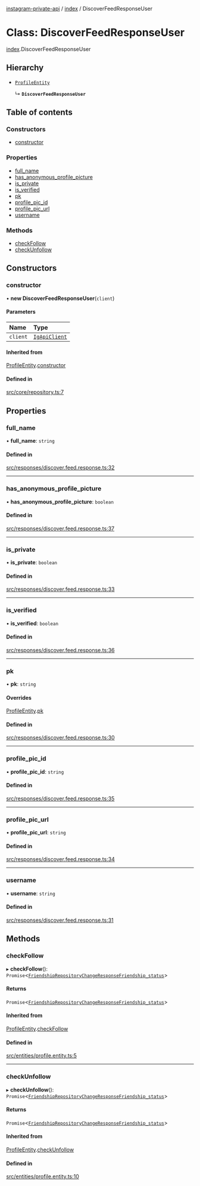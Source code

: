 [instagram-private-api](../../README.md) / [index](../../modules/index.md) / DiscoverFeedResponseUser

# Class: DiscoverFeedResponseUser

[index](../../modules/index.md).DiscoverFeedResponseUser

## Hierarchy

- [`ProfileEntity`](ProfileEntity.md)

  ↳ **`DiscoverFeedResponseUser`**

## Table of contents

### Constructors

- [constructor](DiscoverFeedResponseUser.md#constructor)

### Properties

- [full\_name](DiscoverFeedResponseUser.md#full_name)
- [has\_anonymous\_profile\_picture](DiscoverFeedResponseUser.md#has_anonymous_profile_picture)
- [is\_private](DiscoverFeedResponseUser.md#is_private)
- [is\_verified](DiscoverFeedResponseUser.md#is_verified)
- [pk](DiscoverFeedResponseUser.md#pk)
- [profile\_pic\_id](DiscoverFeedResponseUser.md#profile_pic_id)
- [profile\_pic\_url](DiscoverFeedResponseUser.md#profile_pic_url)
- [username](DiscoverFeedResponseUser.md#username)

### Methods

- [checkFollow](DiscoverFeedResponseUser.md#checkfollow)
- [checkUnfollow](DiscoverFeedResponseUser.md#checkunfollow)

## Constructors

### constructor

• **new DiscoverFeedResponseUser**(`client`)

#### Parameters

| Name | Type |
| :------ | :------ |
| `client` | [`IgApiClient`](IgApiClient.md) |

#### Inherited from

[ProfileEntity](ProfileEntity.md).[constructor](ProfileEntity.md#constructor)

#### Defined in

[src/core/repository.ts:7](https://github.com/Nerixyz/instagram-private-api/blob/0e0721c/src/core/repository.ts#L7)

## Properties

### full\_name

• **full\_name**: `string`

#### Defined in

[src/responses/discover.feed.response.ts:32](https://github.com/Nerixyz/instagram-private-api/blob/0e0721c/src/responses/discover.feed.response.ts#L32)

___

### has\_anonymous\_profile\_picture

• **has\_anonymous\_profile\_picture**: `boolean`

#### Defined in

[src/responses/discover.feed.response.ts:37](https://github.com/Nerixyz/instagram-private-api/blob/0e0721c/src/responses/discover.feed.response.ts#L37)

___

### is\_private

• **is\_private**: `boolean`

#### Defined in

[src/responses/discover.feed.response.ts:33](https://github.com/Nerixyz/instagram-private-api/blob/0e0721c/src/responses/discover.feed.response.ts#L33)

___

### is\_verified

• **is\_verified**: `boolean`

#### Defined in

[src/responses/discover.feed.response.ts:36](https://github.com/Nerixyz/instagram-private-api/blob/0e0721c/src/responses/discover.feed.response.ts#L36)

___

### pk

• **pk**: `string`

#### Overrides

[ProfileEntity](ProfileEntity.md).[pk](ProfileEntity.md#pk)

#### Defined in

[src/responses/discover.feed.response.ts:30](https://github.com/Nerixyz/instagram-private-api/blob/0e0721c/src/responses/discover.feed.response.ts#L30)

___

### profile\_pic\_id

• **profile\_pic\_id**: `string`

#### Defined in

[src/responses/discover.feed.response.ts:35](https://github.com/Nerixyz/instagram-private-api/blob/0e0721c/src/responses/discover.feed.response.ts#L35)

___

### profile\_pic\_url

• **profile\_pic\_url**: `string`

#### Defined in

[src/responses/discover.feed.response.ts:34](https://github.com/Nerixyz/instagram-private-api/blob/0e0721c/src/responses/discover.feed.response.ts#L34)

___

### username

• **username**: `string`

#### Defined in

[src/responses/discover.feed.response.ts:31](https://github.com/Nerixyz/instagram-private-api/blob/0e0721c/src/responses/discover.feed.response.ts#L31)

## Methods

### checkFollow

▸ **checkFollow**(): `Promise`<[`FriendshipRepositoryChangeResponseFriendship_status`](../../interfaces/index/FriendshipRepositoryChangeResponseFriendship_status.md)\>

#### Returns

`Promise`<[`FriendshipRepositoryChangeResponseFriendship_status`](../../interfaces/index/FriendshipRepositoryChangeResponseFriendship_status.md)\>

#### Inherited from

[ProfileEntity](ProfileEntity.md).[checkFollow](ProfileEntity.md#checkfollow)

#### Defined in

[src/entities/profile.entity.ts:5](https://github.com/Nerixyz/instagram-private-api/blob/0e0721c/src/entities/profile.entity.ts#L5)

___

### checkUnfollow

▸ **checkUnfollow**(): `Promise`<[`FriendshipRepositoryChangeResponseFriendship_status`](../../interfaces/index/FriendshipRepositoryChangeResponseFriendship_status.md)\>

#### Returns

`Promise`<[`FriendshipRepositoryChangeResponseFriendship_status`](../../interfaces/index/FriendshipRepositoryChangeResponseFriendship_status.md)\>

#### Inherited from

[ProfileEntity](ProfileEntity.md).[checkUnfollow](ProfileEntity.md#checkunfollow)

#### Defined in

[src/entities/profile.entity.ts:10](https://github.com/Nerixyz/instagram-private-api/blob/0e0721c/src/entities/profile.entity.ts#L10)
